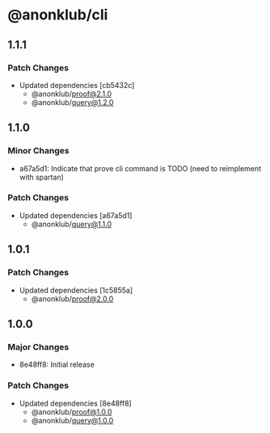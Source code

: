 # @anonklub/cli

## 1.1.1

### Patch Changes

- Updated dependencies [cb5432c]
  - @anonklub/proof@2.1.0
  - @anonklub/query@1.2.0

## 1.1.0

### Minor Changes

- a67a5d1: Indicate that prove cli command is TODO (need to reimplement with spartan)

### Patch Changes

- Updated dependencies [a67a5d1]
  - @anonklub/query@1.1.0

## 1.0.1

### Patch Changes

- Updated dependencies [1c5855a]
  - @anonklub/proof@2.0.0

## 1.0.0

### Major Changes

- 8e48ff8: Initial release

### Patch Changes

- Updated dependencies [8e48ff8]
  - @anonklub/proof@1.0.0
  - @anonklub/query@1.0.0
